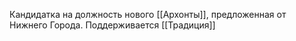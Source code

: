 Кандидатка на должность нового [[Архонты]], предложенная от Нижнего Города. Поддерживается [[Традиция]] 